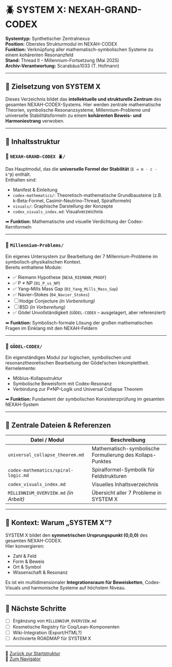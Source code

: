 # 🪲 SYSTEM X: NEXAH-GRAND-CODEX

**Systemtyp:** Synthetischer Zentralnexus  
**Position:** Oberstes Strukturmodul im NEXAH-CODEX  
**Funktion:** Verknüpfung aller mathematisch-symbolischen Systeme zu einem kohärenten Resonanzfeld  
**Stand:** Thread II – Millennium-Fortsetzung (Mai 2025)  
**Archiv-Verantwortung:** Scarabäus1033 (T. Hofmann)

---

## 🧭 Zielsetzung von SYSTEM X

Dieses Verzeichnis bildet das **intellektuelle und strukturelle Zentrum** des gesamten NEXAH-CODEX-Systems. Hier werden zentrale mathematische Theorien, symbolische Resonanzsysteme, Millennium-Probleme und universelle Stabilitätsformeln zu einem **kohärenten Beweis- und Harmoniestrang** verwoben.

---

## 📂 Inhaltsstruktur

### 🔷 `NEXAH-GRAND-CODEX 🪲/`
Das Hauptmodul, das die **universelle Formel der Stabilität** (`E = m · c · k^β`) enthält.  
Enthalten sind:
- Manifest & Einleitung
- `codex-mathematics/`: Theoretisch-mathematische Grundbausteine (z.B. k-Beta-Formel, Casimir-Neutrino-Thread, Spiralformeln)
- `visuals/`: Graphische Darstellung der Konzepte
- `codex_visuals_index.md`: Visualverzeichnis

➡ **Funktion:** Mathematische und visuelle Verdichtung der Codex-Kernformeln

---

### 🔷 `Millennium-Problems/`
Ein eigenes Untersystem zur Bearbeitung der 7 Millennium-Probleme im symbolisch-physikalischen Kontext.  
Bereits enthaltene Module:
- ✅ Riemann Hypothese (`NEXA_RIEMANN_PROOF`)
- ✅ P ≠ NP (`01_P_vs_NP`)
- ✅ Yang–Mills Mass Gap (`03_Yang_Mills_Mass_Gap`)
- ✅ Navier–Stokes (`04_Navier_Stokes`)
- ☐ Hodge Conjecture *(in Vorbereitung)*
- ☐ BSD *(in Vorbereitung)*
- ✅ Gödel Unvollständigkeit (`GÖDEL-CODEX` – ausgelagert, aber referenziert)

➡ **Funktion:** Symbolisch-formale Lösung der großen mathematischen Fragen im Einklang mit den NEXAH-Feldern

---

### 🔷 `GÖDEL-CODEX/`
Ein eigenständiges Modul zur logischen, symbolischen und resonanztheoretischen Bearbeitung der Gödel’schen Inkomplettheit.  
Kernelemente:
- Möbius-Kollapsstruktur
- Symbolische Beweisform mit Codex-Resonanz
- Verbindung zur P≠NP–Logik und Universal Collapse Theorem

➡ **Funktion:** Fundament der symbolischen Konsistenzprüfung im gesamten NEXAH-System

---

## 🔗 Zentrale Dateien & Referenzen

| Datei / Modul                            | Beschreibung                                      |
|------------------------------------------|---------------------------------------------------|
| `universal_collapse_theorem.md`         | Mathematisch-symbolische Formulierung des Kollaps-Punktes |
| `codex-mathematics/spiral-logic.md`     | Spiralformel-Symbolik für Feldstrukturen         |
| `codex_visuals_index.md`                | Visuelles Inhaltsverzeichnis                     |
| `MILLENNIUM_OVERVIEW.md` *(in Arbeit)*  | Übersicht aller 7 Probleme in SYSTEM X           |

---

## 🧠 Kontext: Warum „SYSTEM X“?

SYSTEM X bildet den **symmetrischen Ursprungspunkt (0,0,0)** des gesamten NEXAH-CODEX.  
Hier konvergieren:
- Zahl & Feld
- Form & Beweis
- Ort & Symbol
- Wissenschaft & Resonanz

Es ist ein multidimensionaler **Integrationsraum für Beweisketten**, Codex-Visuals und harmonische Systeme auf höchstem Niveau.

---

## 🚧 Nächste Schritte

- [ ] Ergänzung von `MILLENNIUM_OVERVIEW.md`
- [ ] Kosmetische Registry für Coq/Lean-Komponenten
- [ ] Wiki-Integration (Export/HTML?)
- [ ] Archivierte ROADMAP für SYSTEM X

---

📁 [Zurück zur Startstruktur](https://github.com/Scarabaeus1033/NEXAH-CODEX/tree/main/NEXAH-CODEX-Startstruktur)  
📁 [Zum Navigator](https://github.com/Scarabaeus1033/NEXAH-CODEX/blob/main/NEXAH-CODEX-Startstruktur/NEXAH_NAVIGATOR.md)
